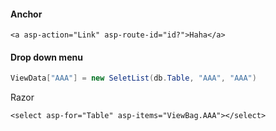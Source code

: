 #### Anchor

```
<a asp-action="Link" asp-route-id="id?">Haha</a>
```

#### Drop down menu

```c#
ViewData["AAA"] = new SeletList(db.Table, "AAA", "AAA")
```

Razor

```
<select asp-for="Table" asp-items="ViewBag.AAA"></select>
```
